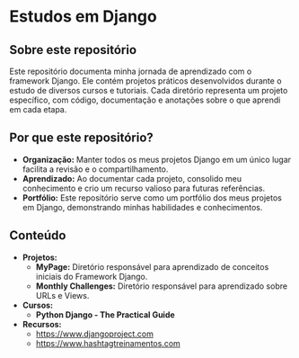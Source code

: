 # Estudos em Django

## Sobre este repositório
Este repositório documenta minha jornada de aprendizado com o framework Django. Ele contém projetos práticos desenvolvidos durante o estudo de diversos cursos e tutoriais. Cada diretório representa um projeto específico, com código, documentação e anotações sobre o que aprendi em cada etapa.

## Por que este repositório?
* **Organização:** Manter todos os meus projetos Django em um único lugar facilita a revisão e o compartilhamento.
* **Aprendizado:** Ao documentar cada projeto, consolido meu conhecimento e crio um recurso valioso para futuras referências.
* **Portfólio:** Este repositório serve como um portfólio dos meus projetos em Django, demonstrando minhas habilidades e conhecimentos.

## Conteúdo
* **Projetos:**
    * **MyPage:** Diretório responsável para aprendizado de conceitos iniciais do Framework Django.
    * **Monthly Challenges:** Diretório responsável para aprendizado sobre URLs e Views.
* **Cursos:**
    * **Python Django - The Practical Guide** 
* **Recursos:**
    * https://www.djangoproject.com
    * https://www.hashtagtreinamentos.com
    
